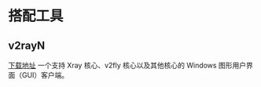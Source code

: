 # 搭配工具

## v2rayN

[下载地址](https://github.com/2dust/v2rayN) 一个支持 Xray 核心、v2fly 核心以及其他核心的 Windows 图形用户界面（GUI）客户端。